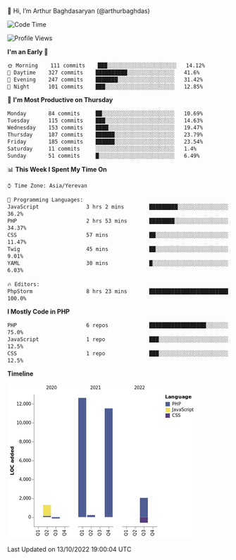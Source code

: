 👋 Hi, I’m Arthur Baghdasaryan (@arthurbaghdas)


<!--START_SECTION:waka-->
![Code Time](http://img.shields.io/badge/Code%20Time-299%20hrs%2025%20mins-blue)

![Profile Views](http://img.shields.io/badge/Profile%20Views-2-blue)

**I'm an Early 🐤** 

```text
🌞 Morning    111 commits    ███░░░░░░░░░░░░░░░░░░░░░░   14.12% 
🌆 Daytime    327 commits    ██████████░░░░░░░░░░░░░░░   41.6% 
🌃 Evening    247 commits    ███████░░░░░░░░░░░░░░░░░░   31.42% 
🌙 Night      101 commits    ███░░░░░░░░░░░░░░░░░░░░░░   12.85%

```
📅 **I'm Most Productive on Thursday** 

```text
Monday       84 commits     ██░░░░░░░░░░░░░░░░░░░░░░░   10.69% 
Tuesday      115 commits    ███░░░░░░░░░░░░░░░░░░░░░░   14.63% 
Wednesday    153 commits    ████░░░░░░░░░░░░░░░░░░░░░   19.47% 
Thursday     187 commits    ██████░░░░░░░░░░░░░░░░░░░   23.79% 
Friday       185 commits    ██████░░░░░░░░░░░░░░░░░░░   23.54% 
Saturday     11 commits     ░░░░░░░░░░░░░░░░░░░░░░░░░   1.4% 
Sunday       51 commits     █░░░░░░░░░░░░░░░░░░░░░░░░   6.49%

```


📊 **This Week I Spent My Time On** 

```text
⌚︎ Time Zone: Asia/Yerevan

💬 Programming Languages: 
JavaScript               3 hrs 2 mins        █████████░░░░░░░░░░░░░░░░   36.2% 
PHP                      2 hrs 53 mins       ████████░░░░░░░░░░░░░░░░░   34.37% 
CSS                      57 mins             ██░░░░░░░░░░░░░░░░░░░░░░░   11.47% 
Twig                     45 mins             ██░░░░░░░░░░░░░░░░░░░░░░░   9.01% 
YAML                     30 mins             █░░░░░░░░░░░░░░░░░░░░░░░░   6.03%

🔥 Editors: 
PhpStorm                 8 hrs 23 mins       █████████████████████████   100.0%

```

**I Mostly Code in PHP** 

```text
PHP                      6 repos             ██████████████████░░░░░░░   75.0% 
JavaScript               1 repo              ███░░░░░░░░░░░░░░░░░░░░░░   12.5% 
CSS                      1 repo              ███░░░░░░░░░░░░░░░░░░░░░░   12.5%

```


**Timeline**

![Chart not found](https://raw.githubusercontent.com/arthurbaghdas/arthurbaghdas/main/charts/bar_graph.png) 


 Last Updated on 13/10/2022 19:00:04 UTC
<!--END_SECTION:waka-->

